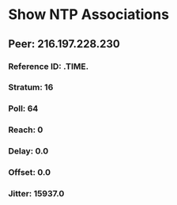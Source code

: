 

# Show NTP Associations
## Peer: 216.197.228.230
### Reference ID: .TIME.
### Stratum: 16
### Poll: 64
### Reach: 0
### Delay: 0.0
### Offset: 0.0
### Jitter: 15937.0